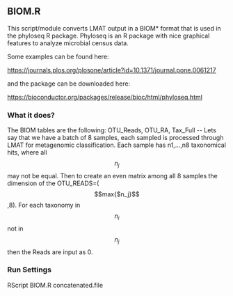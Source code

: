## BIOM.R

This script/module converts LMAT output in a BIOM* format that is used in the phyloseq 
R package.  Phyloseq is an R package with nice graphical features to analyze microbial census data.

Some examples can be found here:

https://journals.plos.org/plosone/article?id=10.1371/journal.pone.0061217

and the package can be downloaded here: 

https://bioconductor.org/packages/release/bioc/html/phyloseq.html

### What it does?
The BIOM tables are the following: OTU_Reads, OTU_RA, Tax_Full
-- Lets say that we have a batch of 8 samples, each sampled is processed through LMAT for metagenomic classification. Each sample has n1,...,n8 taxonomical hits, where all $$n_{j}$$ may not be equal. Then to create an even matrix among all 8 samples the dimension of the OTU_READS=($$max{$n_j}$$,8). For each taxonomy in $$n_{i}$$ not in $$n_{j}$$ then the Reads are input as 0.



### Run Settings



RScript BIOM.R concatenated.file 

